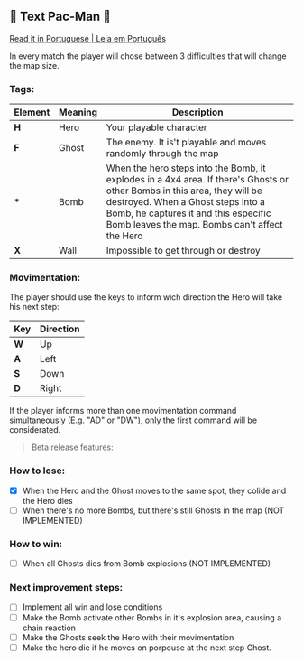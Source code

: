 ## 👾 Text Pac-Man 👾

[Read it in Portuguese | Leia em Português]()

  In every match the player will chose between 3 difficulties that will change the map size.

### Tags:

  | **Element** | **Meaning** | **Description** |
  |-------|--------|-------------|
  | **H** | Hero | Your playable character|
  | **F** | Ghost | The enemy. It is't playable and moves randomly through the map|
  | **\*** | Bomb |  When the hero steps into the Bomb, it explodes in a 4x4 area. If there's Ghosts or other Bombs in this area, they will be destroyed. When a Ghost steps into a Bomb, he captures it and this especific Bomb leaves the map. Bombs can't affect the Hero|
  | **X** | Wall | Impossible to get through or destroy|


### Movimentation:
  The player should use the keys to inform wich direction the Hero will take his next step:
  
  | Key | Direction |
  |---|---|
  | **W** | Up |
  | **A** | Left | 
  | **S** | Down | 
  | **D** | Right |
  
  If the player informs more than one movimentation command simultaneously (E.g. "AD" or "DW"), only the first command will be considerated.

> Beta release features:
### How to lose:
- [x] When the Hero and the Ghost moves to the same spot, they colide and the Hero dies
- [ ] When there's no more Bombs, but there's still Ghosts in the map (NOT IMPLEMENTED)

### How to win:
- [ ] When all Ghosts dies from Bomb explosions (NOT IMPLEMENTED)

### Next improvement steps:
- [ ] Implement all win and lose conditions
- [ ] Make the Bomb activate other Bombs in it's explosion area, causing a chain reaction
- [ ] Make the Ghosts seek the Hero with their movimentation
- [ ] Make the hero die if he moves on porpouse at the next step Ghost.
